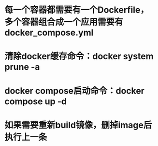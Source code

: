 # 每一个容器都需要有一个Dockerfile，多个容器组合成一个应用需要有docker_compose.yml
# 清除docker缓存命令：docker system prune -a
# docker compose启动命令：docker compose up -d
# 如果需要重新build镜像，删掉image后执行上一条
